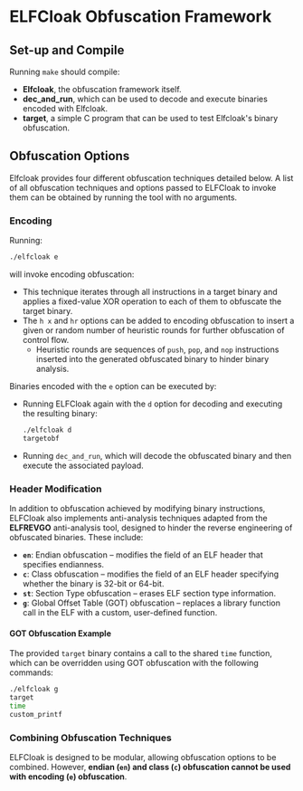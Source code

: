 # ELFCloak Obfuscation Framework

## Set-up and Compile

Running `make` should compile:

- **Elfcloak**, the obfuscation framework itself.
- **dec_and_run**, which can be used to decode and execute binaries encoded with Elfcloak.
- **target**, a simple C program that can be used to test Elfcloak's binary obfuscation.

## Obfuscation Options

Elfcloak provides four different obfuscation techniques detailed below. A list of all obfuscation techniques and options passed to ELFCloak to invoke them can be obtained by running the tool with no arguments.

### Encoding

Running:

```sh
./elfcloak e
```

will invoke encoding obfuscation:

- This technique iterates through all instructions in a target binary and applies a fixed-value XOR operation to each of them to obfuscate the target binary.
- The `h x` and `hr` options can be added to encoding obfuscation to insert a given or random number of heuristic rounds for further obfuscation of control flow. 
  - Heuristic rounds are sequences of `push`, `pop`, and `nop` instructions inserted into the generated obfuscated binary to hinder binary analysis.

Binaries encoded with the `e` option can be executed by:

- Running ELFCloak again with the `d` option for decoding and executing the resulting binary:
  
  ```sh
  ./elfcloak d
  targetobf
  ```

- Running `dec_and_run`, which will decode the obfuscated binary and then execute the associated payload.

### Header Modification

In addition to obfuscation achieved by modifying binary instructions, ELFCloak also implements anti-analysis techniques adapted from the **ELFREVGO** anti-analysis tool, designed to hinder the reverse engineering of obfuscated binaries. These include:

- **`en`**: Endian obfuscation – modifies the field of an ELF header that specifies endianness.
- **`c`**: Class obfuscation – modifies the field of an ELF header specifying whether the binary is 32-bit or 64-bit.
- **`st`**: Section Type obfuscation – erases ELF section type information.
- **`g`**: Global Offset Table (GOT) obfuscation – replaces a library function call in the ELF with a custom, user-defined function.

#### GOT Obfuscation Example

The provided `target` binary contains a call to the shared `time` function, which can be overridden using GOT obfuscation with the following commands:

```sh
./elfcloak g
target
time
custom_printf
```

### Combining Obfuscation Techniques

ELFCloak is designed to be modular, allowing obfuscation options to be combined. However, **endian (`en`) and class (`c`) obfuscation cannot be used with encoding (`e`) obfuscation**.
